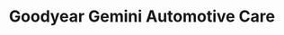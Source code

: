 ---
title: "Goodyear Gemini Automotive Care"
url: /madison/goodyear-gemini-automotive-care/
shop: car repair
---